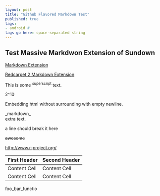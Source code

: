```yaml
---
layout: post
title: "Github Flavored Markdown Test"
published: true
tags: 
- android #
tags go here: space-separated string
---
```


## Test Massive Markdwon Extension of Sundown

[Markdown Extension](http://hosho.ees.hokudai.ac.jp/~kubo/Rdoc/library/markdown/html/markdownExtensions.html)

[Redcarpet 2 Markdown Extension](https://github.com/vmg/redcarpet)


This is some <sup>superscript</sup> text.

2^10



Embedding html without surrounding with empty newline.
<div>_markdown_</div>
extra text.

a line should
break it here

~~awesome~~


http://www.r-project.org/


First Header  | Second Header
------------- | -------------
Content Cell  | Content Cell
Content Cell  | Content Cell


foo_bar_functio